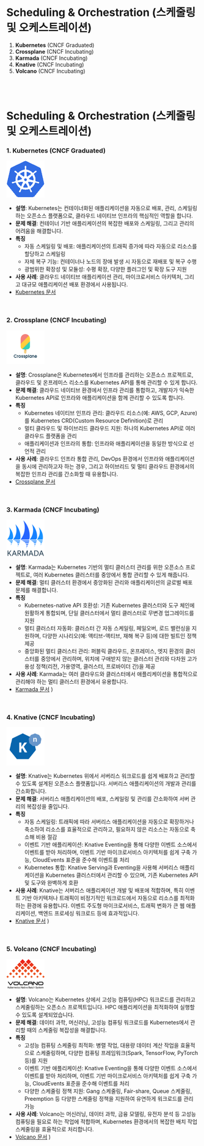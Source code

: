 # Scheduling & Orchestration (스케줄링 및 오케스트레이션)

1. **Kubernetes** (CNCF Graduated)
2. **Crossplane** (CNCF Incubating)
3. **Karmada** (CNCF Incubating)
4. **Knative** (CNCF Incubating)
5. **Volcano** (CNCF Incubating)

<br>
<br>

# Scheduling & Orchestration (스케줄링 및 오케스트레이션)  


### 1. **Kubernetes** (CNCF Graduated)  
<img src="./image/image.png" alt="Helm" width="100"/>  

   - **설명**: Kubernetes는 컨테이너화된 애플리케이션을 자동으로 배포, 관리, 스케일링하는 오픈소스 플랫폼으로, 클라우드 네이티브 인프라의 핵심적인 역할을 합니다.  
   - **문제 해결**: 컨테이너 기반 애플리케이션의 복잡한 배포와 스케일링, 그리고 관리의 어려움을 해결합니다.  
   - **특징**  
     - 자동 스케일링 및 배포: 애플리케이션의 트래픽 증가에 따라 자동으로 리소스를 할당하고 스케일링  
     - 자체 복구 기능: 컨테이너나 노드의 장애 발생 시 자동으로 재배포 및 복구 수행  
     - 광범위한 확장성 및 모듈성: 수평 확장, 다양한 플러그인 및 확장 도구 지원  
   - **사용 사례**: 클라우드 네이티브 애플리케이션 관리, 마이크로서비스 아키텍처, 그리고 대규모 애플리케이션 배포 환경에서 사용됩니다.  
   - [Kubernetes 문서](https://kubernetes.io/docs/home/)  
<br>

### 2. **Crossplane** (CNCF Incubating)  
<img src="./image/image-1.png" alt="Helm" width="100"/>  

   - **설명**: Crossplane은 Kubernetes에서 인프라를 관리하는 오픈소스 프로젝트로, 클라우드 및 온프레미스 리소스를 Kubernetes API를 통해 관리할 수 있게 합니다.  
   - **문제 해결**: 클라우드 네이티브 환경에서 인프라 관리를 통합하고, 개발자가 익숙한 Kubernetes API로 인프라와 애플리케이션을 함께 관리할 수 있도록 합니다.  
   - **특징**  
     - Kubernetes 네이티브 인프라 관리: 클라우드 리소스(예: AWS, GCP, Azure)를 Kubernetes CRD(Custom Resource Definition)로 관리  
     - 멀티 클라우드 및 하이브리드 클라우드 지원: 하나의 Kubernetes API로 여러 클라우드 플랫폼을 관리  
     - 애플리케이션과 인프라의 통합: 인프라와 애플리케이션을 동일한 방식으로 선언적 관리  
   - **사용 사례**: 클라우드 인프라 통합 관리, DevOps 환경에서 인프라와 애플리케이션을 동시에 관리하고자 하는 경우, 그리고 하이브리드 및 멀티 클라우드 환경에서의 복잡한 인프라 관리를 간소화할 때 유용합니다.  
   - [Crossplane 문서](https://docs.crossplane.io/latest/)  
<br>

### 3. **Karmada** (CNCF Incubating)  
<img src="./image/image-2.png" alt="Helm" width="100"/>  

   - **설명**: Karmada는 Kubernetes 기반의 멀티 클러스터 관리를 위한 오픈소스 프로젝트로, 여러 Kubernetes 클러스터를 중앙에서 통합 관리할 수 있게 해줍니다.  
   - **문제 해결**: 멀티 클러스터 환경에서 중앙화된 관리와 애플리케이션의 글로벌 배포 문제를 해결합니다.  
   - **특징**  
     - Kubernetes-native API 호환성: 기존 Kubernetes 클러스터와 도구 체인에 원활하게 통합되며, 단일 클러스터에서 멀티 클러스터로 무변경 업그레이드를 지원  
     - 멀티 클러스터 자동화: 클러스터 간 자동 스케일링, 페일오버, 로드 밸런싱을 지원하며, 다양한 시나리오(예: 액티브-액티브, 재해 복구 등)에 대한 빌트인 정책 제공  
     - 중앙화된 멀티 클러스터 관리: 퍼블릭 클라우드, 온프레미스, 엣지 환경의 클러스터를 중앙에서 관리하며, 위치에 구애받지 않는 클러스터 관리와 다차원 고가용성 정책(리전, 가용영역, 클러스터, 프로바이더 간)을 제공  
   - **사용 사례**: Karmada는 여러 클라우드와 클러스터에서 애플리케이션을 통합적으로 관리해야 하는 멀티 클러스터 환경에서 유용합니다.   
   - [Karmada 문서](https://karmada.io/docs/)
   )  
<br>

### 4. **Knative** (CNCF Incubating)  
<img src="./image/image-3.png" alt="Helm" width="100"/>  

   - **설명**: Knative는 Kubernetes 위에서 서버리스 워크로드를 쉽게 배포하고 관리할 수 있도록 설계된 오픈소스 플랫폼입니다. 서버리스 애플리케이션의 개발과 관리를 간소화합니다.  
   - **문제 해결**: 서버리스 애플리케이션의 배포, 스케일링 및 관리를 간소화하여 서버 관리의 복잡성을 줄입니다.  
   - **특징**  
     - 자동 스케일링: 트래픽에 따라 서버리스 애플리케이션을 자동으로 확장하거나 축소하여 리소스를 효율적으로 관리하고, 필요하지 않은 리소스는 자동으로 축소해 비용 절감  
     - 이벤트 기반 애플리케이션: Knative Eventing을 통해 다양한 이벤트 소스에서 이벤트를 받아 처리하며, 이벤트 기반 마이크로서비스 아키텍처를 쉽게 구축 가능, CloudEvents 표준을 준수해 이벤트를 처리  
     - Kubernetes 통합: Knative Serving과 Eventing을 사용해 서버리스 애플리케이션을 Kubernetes 클러스터에서 관리할 수 있으며, 기존 Kubernetes API 및 도구와 완벽하게 호환  
   - **사용 사례**: Knative는 서버리스 애플리케이션 개발 및 배포에 적합하며, 특히 이벤트 기반 아키텍처나 트래픽이 비정기적인 워크로드에서 자동으로 리소스를 최적화하는 환경에 유용합니다. 이벤트 주도형 마이크로서비스, 트래픽 변화가 큰 웹 애플리케이션, 백엔드 프로세싱 워크로드 등에 효과적입니다.   
   - [Knative 문서](https://knative.dev/docs/concepts/#knative-serving)
   )  
<br>

### 5. **Volcano** (CNCF Incubating)  
<img src="./image/image-4.png" alt="Helm" width="100"/>  

   - **설명**: Volcano는 Kubernetes 상에서 고성능 컴퓨팅(HPC) 워크로드를 관리하고 스케줄링하는 오픈소스 프로젝트입니다. HPC 애플리케이션을 최적화하여 실행할 수 있도록 설계되었습니다.  
   - **문제 해결**: 데이터 과학, 머신러닝, 고성능 컴퓨팅 워크로드를 Kubernetes에서 관리할 때의 스케줄링 복잡성을 해결합니다.  
   - **특징**  
     - 고성능 컴퓨팅 스케줄링 최적화: 병렬 작업, 대용량 데이터 계산 작업을 효율적으로 스케줄링하며, 다양한 컴퓨팅 프레임워크(Spark, TensorFlow, PyTorch 등)를 지원  
     - 이벤트 기반 애플리케이션: Knative Eventing을 통해 다양한 이벤트 소스에서 이벤트를 받아 처리하며, 이벤트 기반 마이크로서비스 아키텍처를 쉽게 구축 가능, CloudEvents 표준을 준수해 이벤트를 처리  
     - 다양한 스케줄링 정책 지원: Gang 스케줄링, Fair-share, Queue 스케줄링, Preemption 등 다양한 스케줄링 정책을 지원하여 유연하게 워크로드를 관리 가능  
   - **사용 사례**: Volcano는 머신러닝, 데이터 과학, 금융 모델링, 유전자 분석 등 고성능 컴퓨팅을 필요로 하는 작업에 적합하며, Kubernetes 환경에서의 복잡한 배치 작업 스케줄링을 효율적으로 처리합니다.   
   - [Volcano 문서](https://volcano.sh/en/docs/)
   )  
<br>